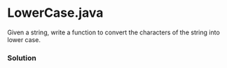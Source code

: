 # LowerCase.java

Given a string, write a function to convert the characters of the string into lower case.

### Solution

```java

```
